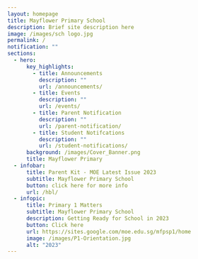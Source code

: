 ```yaml
---
layout: homepage
title: Mayflower Primary School
description: Brief site description here
image: /images/sch logo.jpg
permalink: /
notification: ""
sections:
  - hero:
      key_highlights:
        - title: Announcements
          description: ""
          url: /announcements/
        - title: Events
          description: ""
          url: /events/
        - title: Parent Notification
          description: ""
          url: /parent-notification/
        - title: Student Notifcations
          description: ""
          url: /student-notifications/
      background: /images/Cover_Banner.png
      title: Mayflower Primary
  - infobar:
      title: Parent Kit - MOE Latest Issue 2023
      subtitle: Mayflower Primary School
      button: click here for more info
      url: /hbl/
  - infopic:
      title: Primary 1 Matters
      subtitle: Mayflower Primary School
      description: Getting Ready for School in 2023
      button: Click here
      url: https://sites.google.com/moe.edu.sg/mfpsp1/home
      image: /images/P1-Orientation.jpg
      alt: "2023"
---
```


